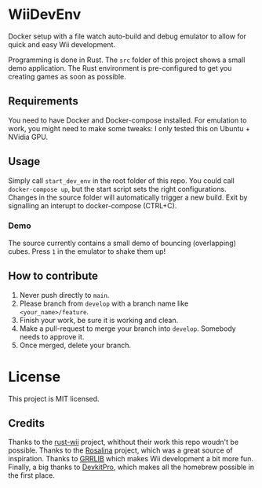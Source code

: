 # WiiDevEnv

Docker setup with a file watch auto-build and debug emulator to allow for quick and easy Wii development.

Programming is done in Rust. The `src` folder of this project shows a small demo application.
The Rust environment is pre-configured to get you creating games as soon as possible.

## Requirements

You need to have Docker and Docker-compose installed.
For emulation to work, you might need to make some tweaks: I only tested this on Ubuntu + NVidia GPU.

## Usage

Simply call `start_dev_env` in the root folder of this repo. You could call `docker-compose up`, but the start script sets the right configurations.
Changes in the source folder will automatically trigger a new build.
Exit by signalling an interupt to docker-compose (CTRL+C).

### Demo

The source currently contains a small demo of bouncing (overlapping) cubes. Press `1` in the emulator to shake them up!

## How to contribute

1. Never push directly to `main`.
2. Please branch from `develop` with a branch name like `<your_name>/feature`.
3. Finish your work, be sure it is working and clean.
4. Make a pull-request to merge your branch into `develop`. Somebody needs to approve it.
5. Once merged, delete your branch.

# License

This project is MIT licensed.

## Credits

Thanks to the [rust-wii](https://github.com/rust-wii) project, whithout their work this repo woudn't be possible.
Thanks to the [Rosalina](https://github.com/ProfElements/rosalina) project, which was a great source of inspiration.
Thanks to [GRRLIB](https://github.com/GRRLIB/GRRLIB) which makes Wii development a bit more fun.
Finally, a big thanks to [DevkitPro](https://github.com/devkitPro), which makes all the homebrew possible in the first place.